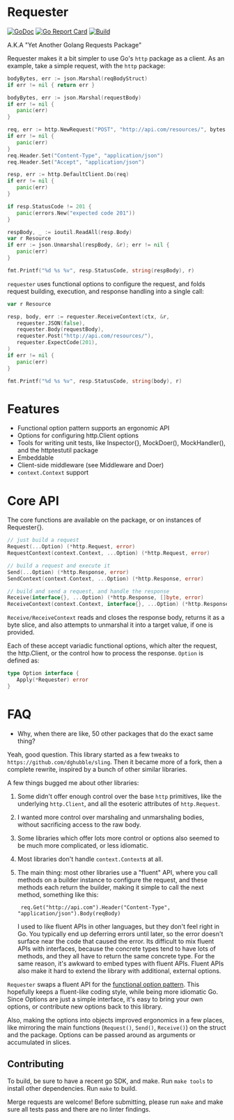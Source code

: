 # Requester
[![GoDoc](https://godoc.org/github.com/ThalesGroup/requester?status.png)](https://godoc.org/github.com/ThalesGroup/requester) [![Go Report Card](https://goreportcard.com/badge/github.com/ThalesGroup/requester)](https://goreportcard.com/report/github.com/ThalesGroup/requester) [![Build](https://github.com/ThalesGroup/requester/workflows/Build/badge.svg)](https://github.com/ThalesGroup/requester/actions?query=branch%3Amaster+workflow%3ABuild+)

A.K.A "Yet Another Golang Requests Package"

Requester makes it a bit simpler to use Go's `http` package as a client.  As an example, take
a simple request, with the `http` package:

```go
bodyBytes, err := json.Marshal(reqBodyStruct)
if err != nil { return err }

bodyBytes, err := json.Marshal(requestBody)
if err != nil {
   panic(err)
}

req, err := http.NewRequest("POST", "http://api.com/resources/", bytes.NewReader(bodyBytes))
if err != nil {
   panic(err)
}
req.Header.Set("Content-Type", "application/json")
req.Header.Set("Accept", "application/json")

resp, err := http.DefaultClient.Do(req)
if err != nil {
   panic(err)
}

if resp.StatusCode != 201 {
   panic(errors.New("expected code 201"))
}

respBody, _ := ioutil.ReadAll(resp.Body)
var r Resource
if err := json.Unmarshal(respBody, &r); err != nil {
   panic(err)
}

fmt.Printf("%d %s %v", resp.StatusCode, string(respBody), r)
```
    
`requester` uses functional options to configure the request, and folds request building, 
execution, and response handling into a single call:

```go
var r Resource

resp, body, err := requester.ReceiveContext(ctx, &r,
   requester.JSON(false),
   requester.Body(requestBody),
   requester.Post("http://api.com/resources/"),
   requester.ExpectCode(201),
)
if err != nil {
   panic(err)
}

fmt.Printf("%d %s %v", resp.StatusCode, string(body), r)
```

# Features

- Functional option pattern supports an ergonomic API
- Options for configuring http.Client options
- Tools for writing unit tests, like Inspector{}, MockDoer(), MockHandler(), and the httptestutil package
- Embeddable
- Client-side middleware (see Middleware and Doer)
- `context.Context` support
    
# Core API

The core functions are available on the package, or on instances of Requester{}.

```go
// just build a request
Request(...Option) (*http.Request, error)
RequestContext(context.Context, ...Option) (*http.Request, error)

// build a request and execute it
Send(...Option) (*http.Response, error)
SendContext(context.Context, ...Option) (*http.Response, error)

// build and send a request, and handle the response
Receive(interface{}, ...Option) (*http.Response, []byte, error)
ReceiveContext(context.Context, interface{}, ...Option) (*http.Response, []byte, error)
```
    
`Receive/ReceiveContext` reads and closes the response body, returns it as a byte slice, 
and also attempts to unmarshal it into a target value, if one is provided. 

Each of these accept variadic functional options, which alter the request,
the http.Client, or the control how to process the response. `Option` is defined as:

```go
type Option interface {
   Apply(*Requester) error
}
```

# FAQ

- Why, when there are like, 50 other packages that do the exact same thing?

Yeah, good question.  This library started as a few tweaks to `https://github.com/dghubble/sling`.  Then
it became more of a fork, then a complete rewrite, inspired by a bunch of other similar libraries.

A few things bugged me about other libraries:

1. Some didn't offer enough control over the base `http` primitives, like the underlying
   `http.Client`, and all the esoteric attributes of `http.Request`.
2. I wanted more control over marshaling and unmarshaling bodies, without sacrificing access
   to the raw body.
3. Some libraries which offer lots more control or options also seemed to be much more 
   complicated, or less idiomatic.
4. Most libraries don't handle `context.Context`s at all.
5. The main thing: most other libraries use a "fluent" API, where you call methods on a builder
   instance to configure the request, and these methods each return the builder, making it
   simple to call the next method, something like this:
   
        req.Get("http://api.com").Header("Content-Type", "application/json").Body(reqBody)
        
   I used to like fluent APIs in other languages, but they don't feel right in Go.  You typically
   end up deferring errors until later, so the error doesn't surface near the code that caused
   the error.  Its difficult to mix fluent APIs with interfaces, because the concrete types
   tend to have lots of methods, and they all have to return the same concrete type.  For the 
   same reason, it's awkward to embed types with fluent APIs.  Fluent APIs also make it hard to extend
   the library with additional, external options.
   
`Requester` swaps a fluent API for the
 [functional option pattern](https://dave.cheney.net/2014/10/17/functional-options-for-friendly-apis).
This hopefully keeps a fluent-like coding style, while being more idiomatic Go.  Since Options are just
a simple interface, it's easy to bring your own options, or contribute new options back
to this library.

Also, making the options into objects improved ergonomics in a few places, like mirroring 
the main functions (`Request()`, `Send()`, `Receive()`) on the struct and the package.  Options can be passed
around as arguments or accumulated in slices.

Contributing
------------

To build, be sure to have a recent go SDK, and make.  Run `make tools` to install other dependencies.  Run `make` 
to build.

Merge requests are welcome!  Before submitting, please run `make` and make sure all tests pass and there are
no linter findings.